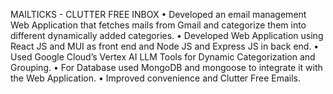 MAILTICKS - CLUTTER FREE INBOX
• Developed an email management Web Application that fetches mails from Gmail and categorize them into different
dynamically added categories.
• Developed Web Application using React JS and MUI as front end and Node JS and Express JS in back end.
• Used Google Cloud’s Vertex AI LLM Tools for Dynamic Categorization and Grouping.
• For Database used MongoDB and mongoose to integrate it with the Web Application.
• Improved convenience and Clutter Free Emails.
